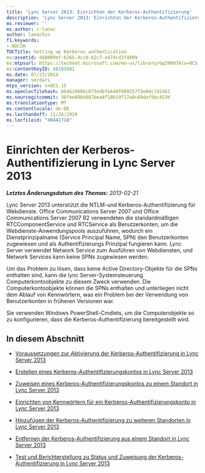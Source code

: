 ```yaml
---
title: 'Lync Server 2013: Einrichten der Kerberos-Authentifizierung'
description: 'Lync Server 2013: Einrichten der Kerberos-Authentifizierung.'
ms.reviewer: ''
ms.author: v-lanac
author: lanachin
f1.keywords:
- NOCSH
TOCTitle: Setting up Kerberos authentication
ms:assetid: dd8009ef-6265-4cc0-b2c7-e474cd1f4b09
ms:mtpsurl: https://technet.microsoft.com/en-us/library/Gg398976(v=OCS.15)
ms:contentKeyID: 48185601
ms.date: 07/23/2014
manager: serdars
mtps_version: v=OCS.15
ms.openlocfilehash: bb461968bc073edbfe640f609257f3e84c192461
ms.sourcegitcommit: 36fee89bb887bea4f18b19f17a8c69daf5bc423d
ms.translationtype: MT
ms.contentlocale: de-DE
ms.lasthandoff: 11/26/2020
ms.locfileid: "49441718"
---
```

# <a name="setting-up-kerberos-authentication-in-lync-server-2013"></a>Einrichten der Kerberos-Authentifizierung in Lync Server 2013

<div data-xmlns="http://www.w3.org/1999/xhtml">

<div class="topic" data-xmlns="http://www.w3.org/1999/xhtml" data-msxsl="urn:schemas-microsoft-com:xslt" data-cs="https://msdn.microsoft.com/">

<div data-asp="https://msdn2.microsoft.com/asp">



</div>

<div id="mainSection">

<div id="mainBody">

<span> </span>

_**Letztes Änderungsdatum des Themas:** 2013-02-21_

Lync Server 2013 unterstützt die NTLM-und Kerberos-Authentifizierung für Webdienste. Office Communications Server 2007 und Office Communications Server 2007 R2 verwendeten die standardmäßigen RTCComponentService und RTCService als Benutzerkonten, um die Webdienste-Anwendungspools auszuführen, wodurch ein Dienstprinzipalname (Service Principal Name, SPN) den Benutzerkonten zugewiesen und als Authentifizierungs Prinzipal fungieren kann. Lync Server verwendet Network Service zum Ausführen von Webdiensten, und Network Services kann keine SPNs zugewiesen werden.

Um das Problem zu lösen, dass keine Active Directory-Objekte für die SPNs enthalten sind, kann die lync Server-Systemsteuerung Computerkontoobjekte zu diesem Zweck verwenden. Die Computerkontoobjekte können die SPNs enthalten und unterliegen nicht dem Ablauf von Kennwörtern, was ein Problem bei der Verwendung von Benutzerkonten in früheren Versionen war.

Sie verwenden Windows PowerShell-Cmdlets, um die Computerobjekte so zu konfigurieren, dass die Kerberos-Authentifizierung bereitgestellt wird.

<div>

## <a name="in-this-section"></a>In diesem Abschnitt

  - [Voraussetzungen zur Aktivierung der Kerberos-Authentifizierung in Lync Server 2013](lync-server-2013-prerequisites-for-enabling-kerberos-authentication.md)

  - [Erstellen eines Kerberos-Authentifizierungskontos in Lync Server 2013](lync-server-2013-create-a-kerberos-authentication-account.md)

  - [Zuweisen eines Kerberos-Authentifizierungskontos zu einem Standort in Lync Server 2013](lync-server-2013-assign-a-kerberos-authentication-account-to-a-site.md)

  - [Einrichten von Kennwörtern für ein Kerberos-Authentifizierungskonto in Lync Server 2013](lync-server-2013-setting-up-kerberos-authentication-account-passwords.md)

  - [Hinzufügen der Kerberos-Authentifizierung zu weiteren Standorten in Lync Server 2013](lync-server-2013-add-kerberos-authentication-to-other-sites.md)

  - [Entfernen der Kerberos-Authentifizierung aus einem Standort in Lync Server 2013](lync-server-2013-remove-kerberos-authentication-from-a-site.md)

  - [Test und Berichterstellung zu Status und Zuweisung der Kerberos-Authentifizierung in Lync Server 2013](lync-server-2013-testing-and-reporting-the-status-and-assignment-of-kerberos-authentication.md)

</div>

</div>

<span> </span>

</div>

</div>

</div>

